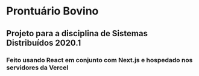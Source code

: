 # Prontuário Bovino

## Projeto para a disciplina de Sistemas Distribuídos 2020.1 

### Feito usando React em conjunto com Next.js e hospedado nos servidores da Vercel